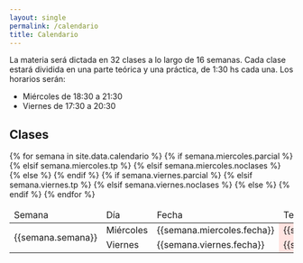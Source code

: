 ```yaml
---
layout: single
permalink: /calendario
title: Calendario
---
```


La materia será dictada en 32 clases a lo largo de 16 semanas.
Cada clase estará dividida en una parte teórica y una práctica, de 1:30 hs cada una. Los horarios serán:

* Miércoles de 18:30 a 21:30
* Viernes de 17:30 a 20:30

## Clases

<table class="tg">
<thead>
  <tr>
    <td class="tg-0lax">Semana</td>
    <td class="tg-0lax">Día</td>
    <td class="tg-0lax">Fecha</td>
    <td class="tg-0lax">Teórica</td>
    <td class="tg-0lax">Práctica</td>
  </tr>
</thead>
<tbody>
  {% for semana in site.data.calendario %}
  <tr>
    <td class="tg-0lax" rowspan="2">{{semana.semana}}</td>
    <td class="tg-0lax">Miércoles</td>
    {% if semana.miercoles.parcial %}
      <td class="tg-0lax">{{semana.miercoles.fecha}}</td>
      <td class="tg-0lax" style="background-color:MistyRose;" colspan="2">{{semana.miercoles.parcial}}</td>
    {% elsif semana.miercoles.tp %}
      <td class="tg-0lax">{{semana.miercoles.fecha}}</td>
      <td class="tg-0lax" style="background-color:Ivory;" colspan="2">{{semana.miercoles.tp}}</td>
    {% elsif semana.miercoles.noclases %}
      <td class="tg-0lax">{{semana.miercoles.fecha}}</td>
      <td class="tg-0lax" style="background-color:LightGray;" colspan="2">{{semana.miercoles.noclases}}</td>
    {% else %}
      <td class="tg-0lax">{{semana.miercoles.fecha}}</td>
      <td class="tg-0lax" style="background-color:AliceBlue;">{{semana.miercoles.teorica}}</td>
      <td class="tg-0lax" style="background-color:MintCream;">{{semana.miercoles.practica}}</td>
    {% endif %}
  </tr>
  <tr>
    <td class="tg-0lax">Viernes</td>
    {% if semana.viernes.parcial %}
      <td class="tg-0lax">{{semana.viernes.fecha}}</td>
      <td class="tg-0lax" style="background-color:MistyRose;" colspan="2">{{semana.viernes.parcial}}</td>
    {% elsif semana.viernes.tp %}
      <td class="tg-0lax">{{semana.viernes.fecha}}</td>
      <td class="tg-0lax" style="background-color:Ivory;" colspan="2">{{semana.viernes.tp}}</td>
    {% elsif semana.viernes.noclases %}
      <td class="tg-0lax">{{semana.viernes.fecha}}</td>
      <td class="tg-0lax" style="background-color:LightGray;" colspan="2">{{semana.viernes.noclases}}</td>
    {% else %}
      <td class="tg-0lax">{{semana.viernes.fecha}}</td>
      <td class="tg-0lax" style="background-color:AliceBlue;">{{semana.viernes.teorica}}</td>
      <td class="tg-0lax" style="background-color:MintCream;">{{semana.viernes.practica}}</td>
    {% endif %}
  </tr>
  {% endfor %}
</tbody>
</table>
